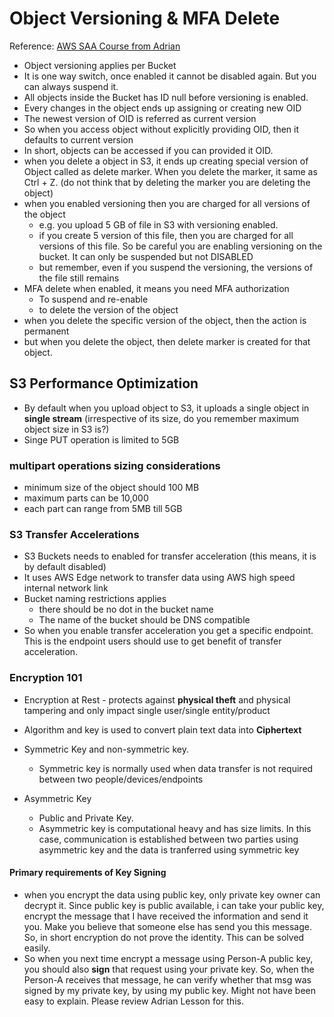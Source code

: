 # Object Versioning & MFA Delete

Reference: [AWS SAA Course from Adrian](https:://learn.cantrill.io)

* Object versioning applies per Bucket
* It is one way switch, once enabled it cannot be disabled again. But you can always suspend it.
* All objects inside the Bucket has ID null before versioning is enabled.
* Every changes in the object ends up assigning or creating new OID
* The newest version of OID is referred as current version
* So when you access object without explicitly providing OID, then it defaults to current version
* In short, objects can be accessed if you can provided it OID.
* when you delete a object in S3, it ends up creating special version of Object called as delete marker. When you delete the marker, it same as Ctrl + Z. (do not think that by deleting the marker you are deleting the object)
* when you enabled versioning then you are charged for all versions of the object
  * e.g. you upload 5 GB of file in S3 with versioning enabled.
  * if you create 5 version of this file, then you are charged for all versions of this file. So be careful you are enabling versioning on the bucket. It can only be suspended but not DISABLED
  * but remember, even if you suspend the versioning, the versions of the file still remains
* MFA delete when enabled, it means you need MFA authorization
  * To suspend and re-enable
  * to delete the version of the object
* when you delete the specific version of the object, then the action is permanent
* but when you delete the object, then delete marker is created for that object.

## S3 Performance Optimization

* By default when you upload object to S3, it uploads a single object in **single stream** (irrespective of its size, do you remember maximum object size in S3 is?)
* Singe PUT operation is limited to 5GB

### multipart operations sizing considerations

* minimum size of the object should 100 MB
* maximum parts can be 10,000
* each part can range from 5MB till 5GB

### S3 Transfer Accelerations

* S3 Buckets needs to enabled for transfer acceleration (this means, it is by default disabled)
* It uses AWS Edge network to transfer data using AWS high speed internal network link
* Bucket naming restrictions applies
  * there should be no dot in the bucket name
  * The name of the bucket should be DNS compatible
* So when you enable transfer acceleration you get a specific endpoint. This is the endpoint users should use to get benefit of transfer acceleration.

### Encryption 101

* Encryption at Rest - protects against **physical theft** and physical tampering and only impact single user/single entity/product
* Algorithm and key is used to convert plain text data into **Ciphertext**
* Symmetric Key and non-symmetric key.
  * Symmetric key is normally used when data transfer is not required between two people/devices/endpoints

* Asymmetric Key
  * Public and Private Key. 
  * Asymmetric key is computational heavy and has size limits. In this case, communication is established between two parties using asymmetric key and the data is tranferred using symmetric key

#### Primary requirements of Key Signing

* when you encrypt the data using public key, only private key owner can decrypt it. Since public key is public available, i can take your public key, encrypt the message that I have received the information and send it you. Make you believe that someone else has send you this message. So, in short encryption do not prove the identity. This can be solved easily.
* So when you next time encrypt a message using Person-A public key, you should also **sign** that request using your private key. So, when the Person-A receives that message, he can verify whether that msg was signed by my private key, by using my public key. Might not have been easy to explain. Please review Adrian Lesson for this.

